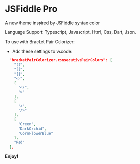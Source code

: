 # JSFiddle Pro

A new theme inspired by JSFiddle syntax color.

Language Support: Typescript, Javascript, Html, Css, Dart, Json.

To use with Bracket Pair Colorizer:

* Add these settings to vscode:

```json
  "bracketPairColorizer.consecutivePairColors": [
    "()",
    "[]",
    "{}",
    "<>",
    [
      "</",
      ">"
    ],
    [
      "<",
      "/>"
    ],
    [
      "Green",
      "DarkOrchid",
      "CornFlowerBlue"
    ],
    "Red"
  ],
```

**Enjoy!**
